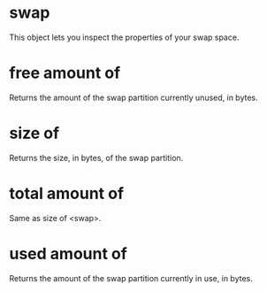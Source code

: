 # swap

This object lets you inspect the properties of your swap space.

# free amount of <swap>

Returns the amount of the swap partition currently unused, in bytes.

# size of <swap>

Returns the size, in bytes, of the swap partition.

# total amount of <swap>

Same as size of &lt;swap&gt;.

# used amount of <swap>

Returns the amount of the swap partition currently in use, in bytes.
